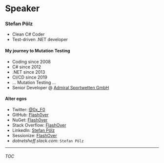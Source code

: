 # Speaker

### Stefan Pölz
* Clean C# Coder
* Test-driven .NET developer

#### My journey to Mutation Testing
* Coding since 2008
* C# since 2012
* .NET since 2013
* CI/CD since 2019
* ... Mutation Testing ...
* Senior Developer @ [Admiral Sportwetten GmbH](https://www.admiral.ag/)

#### Alter egos
* Twitter: [@0x_F0](https://twitter.com/0x_F0)
* GitHub: [Flash0ver](https://github.com/Flash0ver)
* NuGet: [Flash0ver](https://www.nuget.org/profiles/Flash0ver)
* Stack Overflow: [FlashOver](https://stackoverflow.com/users/10167996/flashover)
* LinkedIn: [Stefan Pölz](https://www.linkedin.com/in/stefan-pölz-068a271a1/)
* Sessionize: [FlashOver](https://sessionize.com/FlashOver)
* _dotnetsheff.slack.com_: `Stefan Pölz`

---
###### [TOC](./TOC.md)
